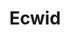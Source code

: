 ---
blog: https://ecwid.com/blog
facebook: https://facebook.com/ecwid
googleplus: https://plus.google.com/+ecwid
instagram: https://instagram.com/ecwid
logohandle: ecwid
sort: ecwid
title: Ecwid
twitter: https://x.com/ecwid
website: https://www.ecwid.com/
youtube: https://youtube.com/user/EcwidTeam
---